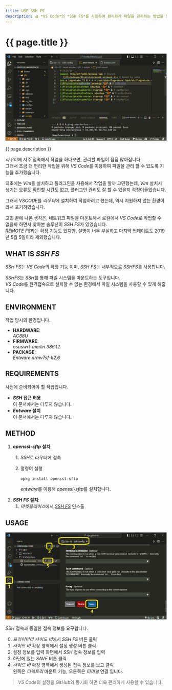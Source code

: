 ```yaml
---
title: USE SSH FS
description: ⛳ *VS Code*의 *SSH FS*를 사용하여 편리하게 파일을 관리하는 방법을 알아봅니다.
---
```


# {{ page.title }}

![*VS Code*에서 *SSH FS*으로 연결한 화면](/assets/resources/2023-10-22-11-55-54.png)

{{ page.description }}

*라우터*에 자주 접속해서 작업을 하다보면, 관리할 파일이 점점 많아집니다. \
그래서 조금 더 편리한 작업을 위해 *VS Code*를 이용하여 파일을 관리 할 수 있도록 기능을 추가했습니다.

최초에는 *Vim*을 설치하고 플러그인을 사용해서 작업을 할까 고민했는데, *Vim* 설치시 생기는 오류도 확인할 시간도 없고, 플러그인 관리도 잘 할 수 있을지 걱정이들었습니다.

그래서 *VSCODE*를 *라우터*에 설치하여 작업하려고 했는데, 역시 지원하지 않는 환경이라서 포기하였습니다.

고민 끝에 나온 생각은, 네트워크 파일을 마운트해서 로컬에서 *VS Code*로 작업할 수 없을까 하면서 찾아본 솔루션이 *SSH FS*가 있었습니다. \
*REMOTE FS*라는 확장 기능도 있지만, 설명이 너무 부실하고 마지막 업데이트도 2019년 5월 5일이라 제외했습니다.

## WHAT IS *SSH FS*

*SSH FS*는 *VS Code*의 확장 기능 이며, *SSH FS*는 내부적으로 *SSHFS*를 사용합니다.

*SSHFS*는 *SSH*를 통해 파일 시스템을 마운트하는 도구입니다. \
*VS Code*를 원격접속으로 설치할 수 없는 환경에서 파일 시스템을 사용할 수 있게 해줍니다.

## ENVIRONMENT

작업 당시의 환경입니다.

- **HARDWARE**: \
*AC88U*
- **FIRMWARE**: \
*asuswrt-merlin 386.12*
- **PACKAGE**: \
*Entware armv7sf-k2.6*

## REQUIREMENTS

사전에 준비되어야 할 작업입니다.

- ***SSH* 접근 허용** \
이 문서에서는 다루지 않습니다.
- ***Entware* 설치** \
이 문서에서는 다루지 않습니다.

## METHOD

1. ***openssl-sftp* 설치**:
    1. *SSH*로 라우터에 접속
    2. 명령어 실행

        ```bash
        opkg install openssl-sftp
        ```

        *entware*를 이용해 *openssl-sftp*를 설치합니다.
2. ***SSH FS* 설치**:
    1. *마켓플레이스*에서 [*SSH FS*] 인스톨

## USAGE

![*SSH FS* 설정 화면](/assets/resources/2023-10-22-13-40-10.png)

*SSH* 접속과 동일한 접속 정보를 요구합니다.

0. *프라이머리 사이드 바*에서 *SSH FS* 버튼 클릭
0. *사이드 바* 확장 영역에서 설정 생성 버튼 클릭
0. 설정 정보를 입력 화면에서 *SSH* 접속 정보를 입력
0. 하단에 있는 *SAVE* 버튼 클릭
0. *사이드 바* 확장 영역에서 생성된 접속 정보를 보고 클릭 \
왼쪽은 *디렉토리* 마운트 기능, 오른쪽은 *터미널* 연결 입니다.

> *VS Code*의 설정을 *GitHub*와 동기화 하면 더욱 편리하게 사용할 수 있습니다.

[*SSH FS*]: https://marketplace.visualstudio.com/items?itemName=Kelvin.VSCODE-sshfs
